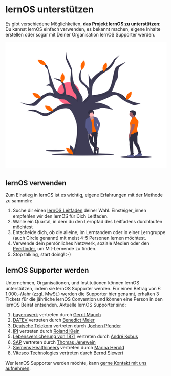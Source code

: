 <style>
  .md-content__button {
    display: none;
  }
</style>

# lernOS unterstützen
Es gibt verschiedene Möglichkeiten, **das Projekt lernOS zu unterstützen**: Du kannst lernOS einfach verwenden, es bekannt machen, eigene Inhalte erstellen oder sogar mit Deiner Organisation lernOS Supporter werden.

![Zwei Personen an einem Baum, der wächst](./images/undraw_Waiting__for_you_ldha.png)


## lernOS verwenden
Zum Einstieg in lernOS ist es wichtig, eigene Erfahrungen mit der Methode zu sammeln:

1. Suche dir einen [lernOS Leitfaden](/guides) deiner Wahl. Einsteiger_innen empfehlen wir den lernOS für Dich Leitfaden.
1. Wähle ein Quartal, in dem du den Lernpfad des Leitfadens durchlaufen möchtest
1. Entscheide dich, ob die alleine, im Lerntandem oder in einer Lerngruppe (auch Circle genannt) mit meist 4-5 Personen lernen möchtest.
1. Verwende dein persönliches Netzwerk, soziale Medien oder den [Peerfinder](https://web.peerfinder.app/de), um Mit-Lernende zu finden.
1. Stop talking, start doing! :-)


## lernOS Supporter werden

Unternehmen, Organisationen, und Institutionen können lernOS unterstützen, indem sie lernOS Supporter werden. Für einen Betrag von € 1.000,-/Jahr (zzgl. MwSt.) werden die Supporter hier genannt, erhalten 3 Tickets für die jährliche lernOS Convention und können eine Person in den lernOS Beirat entsenden. Aktuelle lernOS Supporter sind:

1. [bayernwerk](https://www.bayernwerk.de/) vertreten durch [Gerrit Mauch](https://www.linkedin.com/in/gerrit-mauch-4b766917b/)
1. [DATEV](https://www.datev.de/) vertreten durch [Benedict Meier](https://www.linkedin.com/in/benedict-meier/)
1. [Deutsche Telekom](https://www.telekom.de/) vertreten durch [Jochen Pfender](https://www.linkedin.com/in/jochen-pfender-b9aaa2170/)
1. [IPI](https://www.ipi-gmbh.com/) vertreten durch [Roland Klein](https://www.linkedin.com/in/roland-klein-61208b176/)
1. [Lebensversicherung von 1871](https://www.lv1871.de/) vertreten durch [André Kobus](https://www.linkedin.com/in/andr%C3%A9-kobus-0b8101a9/)
1. [SAP](https://www.sap.com/) vertreten durch [Thomas Jenewein](https://www.linkedin.com/in/thomasjenewein/)
1. [Siemens Healthineers](https://www.siemens-healthineers.com/) vertreten durch [Marina Herold](https://www.linkedin.com/in/marina-herold/)
1. [Vitesco Technologies](https://www.vitesco-technologies.com/) vertreten durch [Bernd Siewert](https://www.linkedin.com/in/bernd-siewert-28078812b/)

Wer lernOS Supporter werden möchte, kann [gerne Kontakt mit uns aufnehmen](https://cogneon.de/kontakt).
